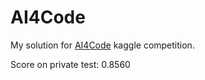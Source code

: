 # AI4Code
My solution for [AI4Code](https://www.kaggle.com/competitions/AI4Code) kaggle competition.

Score on private test: 0.8560
